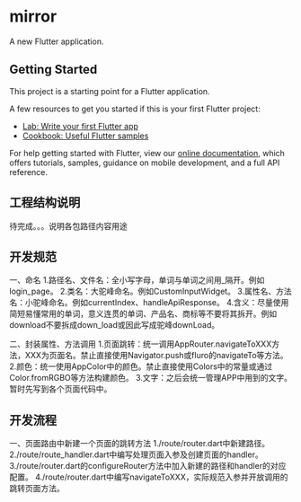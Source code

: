 # mirror

A new Flutter application.

## Getting Started

This project is a starting point for a Flutter application.

A few resources to get you started if this is your first Flutter project:

- [Lab: Write your first Flutter app](https://flutter.dev/docs/get-started/codelab)
- [Cookbook: Useful Flutter samples](https://flutter.dev/docs/cookbook)

For help getting started with Flutter, view our
[online documentation](https://flutter.dev/docs), which offers tutorials,
samples, guidance on mobile development, and a full API reference.

## 工程结构说明
待完成。。。说明各包路径内容用途

## 开发规范
一、命名
1.路径名、文件名：全小写字母，单词与单词之间用_隔开。例如login_page。
2.类名：大驼峰命名。例如CustomInputWidget。
3.属性名、方法名：小驼峰命名。例如currentIndex、handleApiResponse。
4.含义：尽量使用简短易懂常用的单词，意义连贯的单词、产品名、商标等不要将其拆开。例如download不要拆成down_load或因此写成驼峰downLoad。

二、封装属性、方法调用
1.页面跳转：统一调用AppRouter.navigateToXXX方法，XXX为页面名。禁止直接使用Navigator.push或fluro的navigateTo等方法。
2.颜色：统一使用AppColor中的颜色。禁止直接使用Colors中的常量或通过Color.fromRGBO等方法构建颜色。
3.文字：之后会统一管理APP中用到的文字。暂时先写到各个页面代码中。

## 开发流程
一、页面路由中新建一个页面的跳转方法
1./route/router.dart中新建路径。
2./route/route_handler.dart中编写处理页面入参及创建页面的handler。
3./route/router.dart的configureRouter方法中加入新建的路径和handler的对应配置。
4./route/router.dart中编写navigateToXXX，实际规范入参并开放调用的跳转页面方法。
